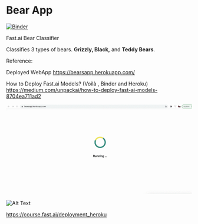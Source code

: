 # Bear App
[![Binder](https://mybinder.org/badge_logo.svg)](https://mybinder.org/v2/gh/Aravinda89/bear_app/HEAD?urlpath=%2Fvoila%2Frender%2FBear_App.ipynb)
 
Fast.ai Bear Classifier

Classifies 3 types of bears.
**Grizzly, Black,** and **Teddy Bears**.

Reference:

Deployed WebApp
https://bearsapp.herokuapp.com/

How to Deploy Fast.ai Models? (Voilà , Binder and Heroku)
https://medium.com/unpackai/how-to-deploy-fast-ai-models-8704ea711ad2

![Alt Text](https://github.com/Aravinda89/bear_app/blob/main/webapp.gif)

![Alt Text](https://miro.medium.com/max/1200/1*0zHkYqOY6AT4q3Mk3pyTkw.gif)

https://course.fast.ai/deployment_heroku
